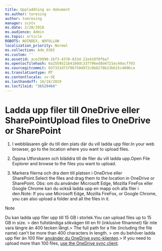 ```yaml
---
title: Uppladdning av dokument
ms.author: toresing
author: tomresing
manager: scotv
ms.date: 2/28/2018
ms.audience: Admin
ms.topic: article
ROBOTS: NOINDEX, NOFOLLOW
localization_priority: Normal
ms.collection: Adm_O365
ms.custom: ''
ms.assetid: ace29990-1bf3-4378-833d-22e418f0fba7
ms.openlocfilehash: 6a2559521b4160dc337796ed8d4721ec49acf703
ms.sourcegitcommit: 037331d71f06750d972c0b6278b23bb15c4806ca
ms.translationtype: MT
ms.contentlocale: sv-SE
ms.lasthandoff: 10/18/2019
ms.locfileid: "36529468"
---
```

# <a name="upload-files-to-onedrive-or-sharepoint"></a><span data-ttu-id="d8faf-102">Ladda upp filer till OneDrive eller SharePoint</span><span class="sxs-lookup"><span data-stu-id="d8faf-102">Upload files to OneDrive or SharePoint</span></span>

1. <span data-ttu-id="d8faf-103">I webbläsaren går du till den plats där du vill ladda upp filer.</span><span class="sxs-lookup"><span data-stu-id="d8faf-103">In your web browser, go to the location where you want to upload files.</span></span>
    
2. <span data-ttu-id="d8faf-104">Öppna Utforskaren och bläddra till de filer du vill ladda upp.</span><span class="sxs-lookup"><span data-stu-id="d8faf-104">Open File Explorer and browse to the files you want to upload.</span></span>
    
3. <span data-ttu-id="d8faf-105">Markera filerna och dra dem till platsen i OneDrive eller SharePoint.</span><span class="sxs-lookup"><span data-stu-id="d8faf-105">Select the files and drag them to the location in OneDrive or SharePoint.</span></span> <span data-ttu-id="d8faf-106">Obs: om du använder Microsoft Edge, Mozilla FireFox eller Google Chrome kan du också ladda upp en mapp och alla filer i den.</span><span class="sxs-lookup"><span data-stu-id="d8faf-106">Note: If you use Microsoft Edge, Mozilla FireFox, or Google Chrome, you can also upload a folder and all the files in it.</span></span>
    
> [!NOTE]
>  <span data-ttu-id="d8faf-107">Du kan ladda upp filer upp till 15 GB i storlek.</span><span class="sxs-lookup"><span data-stu-id="d8faf-107">You can upload files up to 15 GB in size.</span></span> <span data-ttu-id="d8faf-108">> den fullständiga sökvägen till en fil (inklusive filnamnet) får inte vara längre än 400 tecken långt.</span><span class="sxs-lookup"><span data-stu-id="d8faf-108">>  The full path for a file (including the file name) can't be more than 400 characters in length.</span></span> <span data-ttu-id="d8faf-109">> om du behöver ladda upp fler än 100 filer [använder du OneDrive sync-klienten](https://go.microsoft.com/fwlink/?linkid=866427).</span><span class="sxs-lookup"><span data-stu-id="d8faf-109">>  If you need to upload more than 100 files, [use the OneDrive sync client](https://go.microsoft.com/fwlink/?linkid=866427).</span></span> 
  


